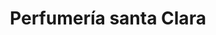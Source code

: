 ---
title: "Perfumería santa Clara"
url: /puerto-la-cruz/perfumeria-santa-clara/
shop: perfumería
---